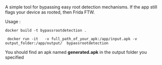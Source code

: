 A simple tool for bypassing easy root detection mechanisms. If the app still flags your device as rooted, then Frida FTW.

Usage : 

```docker build -t bypassrootdetection .```
 
``` docker run -it   -v full_path_of_your_apk:/app/input.apk -v output_folder:/app/output/  bypassrootdetection```

You should find an apk named **generated.apk** in the output folder you specified
